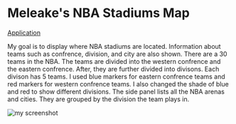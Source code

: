 # Meleake's NBA Stadiums Map

[Application](https://github.com/meleakewubbie/geog495_final.github.io/blob/master/index.html) 

My goal is to display where NBA stadiums are located. Information about teams such as confrence, division, and city are also shown. There are a 30 teams in the NBA. The teams are divided into the western confrence and the eastern confrence. After, they are further divided into divisons. Each divison has 5 teams. I used blue markers for eastern confrence teams and red markers for western confrence teams. I also changed the shade of blue and red to show different divisions. The side panel lists all the NBA arenas and cities. They are grouped by the division the team plays in. 

![my screenshot](.assets/screenshot.png)





